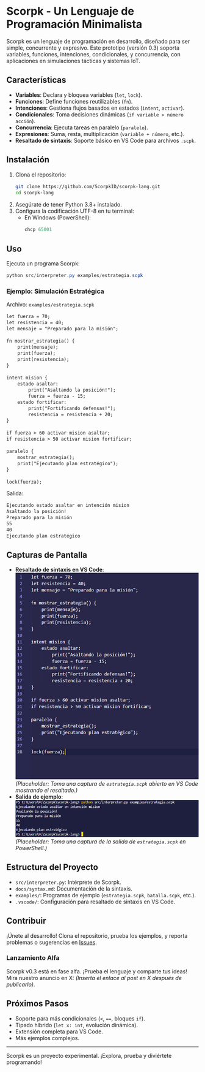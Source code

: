 # Scorpk - Un Lenguaje de Programación Minimalista

Scorpk es un lenguaje de programación en desarrollo, diseñado para ser simple, concurrente y expresivo. Este prototipo (versión 0.3) soporta variables, funciones, intenciones, condicionales, y concurrencia, con aplicaciones en simulaciones tácticas y sistemas IoT.

## Características
- **Variables**: Declara y bloquea variables (`let`, `lock`).
- **Funciones**: Define funciones reutilizables (`fn`).
- **Intenciones**: Gestiona flujos basados en estados (`intent`, `activar`).
- **Condicionales**: Toma decisiones dinámicas (`if variable > número acción`).
- **Concurrencia**: Ejecuta tareas en paralelo (`paralelo`).
- **Expresiones**: Suma, resta, multiplicación (`variable + número`, etc.).
- **Resaltado de sintaxis**: Soporte básico en VS Code para archivos `.scpk`.

## Instalación
1. Clona el repositorio:
   ```bash
   git clone https://github.com/ScorpkID/scorpk-lang.git
   cd scorpk-lang
   ```
2. Asegúrate de tener Python 3.8+ instalado.
3. Configura la codificación UTF-8 en tu terminal:
   - En Windows (PowerShell):
     ```powershell
     chcp 65001
     ```

## Uso
Ejecuta un programa Scorpk:
```powershell
python src/interpreter.py examples/estrategia.scpk
```

### Ejemplo: Simulación Estratégica
Archivo: `examples/estrategia.scpk`
```scorpk
let fuerza = 70;
let resistencia = 40;
let mensaje = "Preparado para la misión";

fn mostrar_estrategia() {
    print(mensaje);
    print(fuerza);
    print(resistencia);
}

intent mision {
    estado asaltar:
        print("Asaltando la posición!");
        fuerza = fuerza - 15;
    estado fortificar:
        print("Fortificando defensas!");
        resistencia = resistencia + 20;
}

if fuerza > 60 activar mision asaltar;
if resistencia > 50 activar mision fortificar;

paralelo {
    mostrar_estrategia();
    print("Ejecutando plan estratégico");
}

lock(fuerza);
```

Salida:
```
Ejecutando estado asaltar en intención mision
Asaltando la posición!
Preparado para la misión
55
40
Ejecutando plan estratégico
```

## Capturas de Pantalla
- **Resaltado de sintaxis en VS Code**:
  ![Resaltado de sintaxis](docs/screenshots/syntax-highlighting.png)
  *(Placeholder: Toma una captura de `estrategia.scpk` abierto en VS Code mostrando el resaltado.)*
- **Salida de ejemplo**:
  ![Salida de estrategia.scpk](docs/screenshots/estrategia-output.png)
  *(Placeholder: Toma una captura de la salida de `estrategia.scpk` en PowerShell.)*

## Estructura del Proyecto
- `src/interpreter.py`: Intérprete de Scorpk.
- `docs/syntax.md`: Documentación de la sintaxis.
- `examples/`: Programas de ejemplo (`estrategia.scpk`, `batalla.scpk`, etc.).
- `.vscode/`: Configuración para resaltado de sintaxis en VS Code.

## Contribuir
¡Únete al desarrollo! Clona el repositorio, prueba los ejemplos, y reporta problemas o sugerencias en [Issues](https://github.com/ScorpkID/scorpk-lang/issues).

### Lanzamiento Alfa
Scorpk v0.3 está en fase alfa. ¡Prueba el lenguaje y comparte tus ideas! Mira nuestro anuncio en X: *(Inserta el enlace al post en X después de publicarlo)*.

## Próximos Pasos
- Soporte para más condicionales (`<`, `==`, bloques `if`).
- Tipado híbrido (`let x: int`, evolución dinámica).
- Extensión completa para VS Code.
- Más ejemplos complejos.

---

Scorpk es un proyecto experimental. ¡Explora, prueba y diviértete programando!